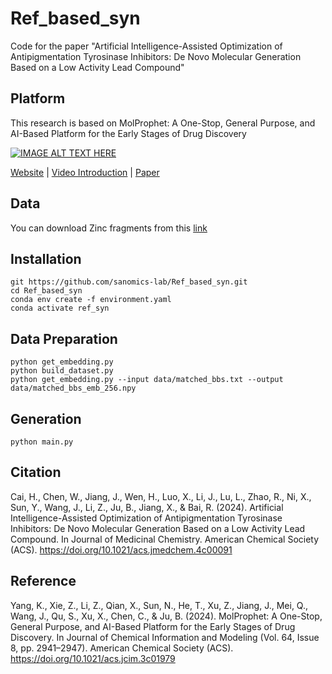 # Ref_based_syn

Code for the paper "Artificial Intelligence-Assisted Optimization of Antipigmentation Tyrosinase Inhibitors: De Novo Molecular Generation Based on a Low Activity Lead Compound"

## Platform
This research is based on MolProphet: A One-Stop, General Purpose, and AI-Based Platform for the Early Stages of Drug Discovery

[![IMAGE ALT TEXT HERE](https://img.youtube.com/vi/dw8h0BBQJvY/0.jpg)](https://www.youtube.com/watch?v=dw8h0BBQJvY)

[Website](https://www.molprophet.com) | [Video Introduction](https://www.youtube.com/watch?v=dw8h0BBQJvY) | [Paper](https://doi.org/10.1021/acs.jcim.3c01979)

## Data
You can download Zinc fragments from this [link](https://drive.google.com/file/d/1DW926e9Xyyg2ggYYJzsLhqMzhBAlyyyp/view?usp=drive_link)

## Installation
```
git https://github.com/sanomics-lab/Ref_based_syn.git
cd Ref_based_syn
conda env create -f environment.yaml
conda activate ref_syn
```
## Data Preparation 
```
python get_embedding.py
python build_dataset.py
python get_embedding.py --input data/matched_bbs.txt --output data/matched_bbs_emb_256.npy
```

## Generation
```
python main.py
```

## Citation
Cai, H., Chen, W., Jiang, J., Wen, H., Luo, X., Li, J., Lu, L., Zhao, R., Ni, X., Sun, Y., Wang, J., Li, Z., Ju, B., Jiang, X., & Bai, R. (2024). Artificial Intelligence-Assisted Optimization of Antipigmentation Tyrosinase Inhibitors: De Novo Molecular Generation Based on a Low Activity Lead Compound. In Journal of Medicinal Chemistry. American Chemical Society (ACS). https://doi.org/10.1021/acs.jmedchem.4c00091

## Reference
Yang, K., Xie, Z., Li, Z., Qian, X., Sun, N., He, T., Xu, Z., Jiang, J., Mei, Q., Wang, J., Qu, S., Xu, X., Chen, C., & Ju, B. (2024). MolProphet: A One-Stop, General Purpose, and AI-Based Platform for the Early Stages of Drug Discovery. In Journal of Chemical Information and Modeling (Vol. 64, Issue 8, pp. 2941–2947). American Chemical Society (ACS). https://doi.org/10.1021/acs.jcim.3c01979
